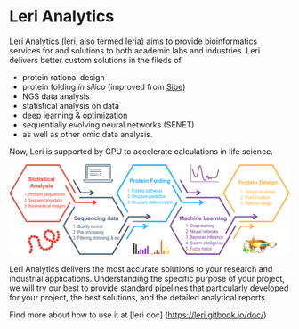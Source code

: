 # Leri Analytics
[Leri Analytics](https://godzilla.uchicago.edu/pages/ngaam/leri/index.html) (leri, also termed leria) aims to provide bioinformatics services for and solutions to both academic labs and industries. Leri delivers better custom solutions in the fileds of   
- protein rational design  
- protein folding *in silico* (improved from [Sibe](https://godzilla.uchicago.edu/pages/ngaam/sibe/index.html))  
- NGS data analysis  
- statistical analysis on data  
- deep learning & optimization  
- sequentially evolving neural networks (SENET)  
- as well as other omic data analysis.  

Now, Leri is supported by GPU to accelerate calculations in life science.

![Alt text](leri-overview.png?raw=true "")


Leri Analytics delivers the most accurate solutions to your research and industrial applications. Understanding the specific purpose of your project, we will try our best to provide standard pipelines that particularly developed for your project, the best solutions, and the detailed analytical reports. 

Find more about how to use it at [leri doc] (https://leri.gitbook.io/doc/)


